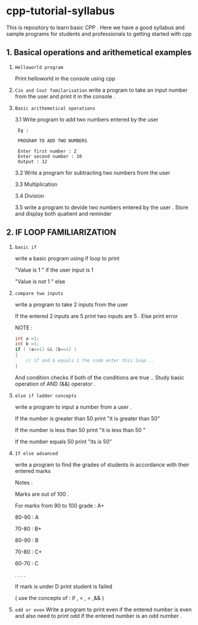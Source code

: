 # cpp-tutorial-syllabus
This is repository to learn basic CPP . Here we have a good syllabus and sample programs for students and professionals to getting started with cpp


## 1.  Basical operations and arithemetical examples

1. `Helloworld program `
   
    Print helloworld in the console using cpp

2. `Cin and Cout familarisation`
    write a program to take an input number from the user and print it in the console .
3. `Basic arithemetical operations `
    
    3.1 Write program to add two numbers entered by the user 

        Eg :

        PROGRAM TO ADD TWO NUMBERS

        Enter first number : 2
        Enter second number : 10
        Output : 12

    3.2 Write a program for subtracting two numbers from the user

    3.3 Multiplication

    3.4 Division

    3.5 write a program to devide two numbers entered by the user . Store and display both quatient and reminder 


## 2.  IF LOOP FAMILIARIZATION

1. `basic if `
    
    write a basic program using if loop to print

    "Value is 1 " if the user input is 1

    "Value is not 1 " else


2.  `compare two inputs`

    write a program to take 2 inputs from the user

    If the entered 2 inputs are 5 print two inputs are 5 .
    Else print error

    NOTE :

    ```cpp
    int a =1;
    int b =1;
    if ( (a==1) && (b==1) )
    {
        // if and b equals 1 the code enter this loop ..
    }
    ```

    And condition checks if both of the conditions are true ..
    Study basic operation of AND (&&) operator .
3. `else if ladder concepts `

    write a program to input a number from a user .

    If the number is greater than 50 print "it is greater than 50"

    If the number is less than 50 print "it is less than 50 "

    If the number equals 50 print "its is 50"

4. ` If else advanced  `

    write a program to find the grades of students in accordance with their entered marks


    Notes :

    Marks are out of 100 .

    For marks from 90 to 100 grade : A+

    80-90 : A

    70-80 : B+

    80-90 : B

    70-80 : C+

    60-70 : C

    .
    .
    .
    .

    If mark is under D print student is failed

    ( use the concepts of : if , < , > ,&& )
    
5. ` odd or even `
   Write a program to print even if the entered number is even and also need to print odd if the entered number is an odd number . 
